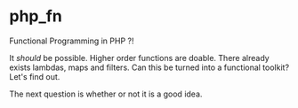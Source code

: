 php_fn
======

Functional Programming in PHP ?!

It _should_ be possible. Higher order functions are doable. There already exists lambdas, maps and filters. Can this be turned into a functional toolkit? Let's find out.

The next question is whether or not it is a good idea. 
